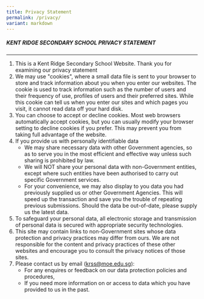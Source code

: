```yaml
---
title: Privacy Statement
permalink: /privacy/
variant: markdown
---
```

##### KENT RIDGE SECONDARY SCHOOL PRIVACY STATEMENT
----------------------------------

1.  This is a Kent Ridge Secondary School Website. Thank you for examining our privacy statement
2.  We may use "cookies", where a small data file is sent to your browser to store and track information about you when you enter our websites. The cookie is used to track information such as the number of users and their frequency of use, profiles of users and their preferred sites. While this cookie can tell us when you enter our sites and which pages you visit, it cannot read data off your hard disk.
3.  You can choose to accept or decline cookies. Most web browsers automatically accept cookies, but you can usually modify your browser setting to decline cookies if you prefer. This may prevent you from taking full advantage of the website.
4.  If you provide us with personally identifiable data
    *   We may share necessary data with other Government agencies, so as to serve you in the most efficient and effective way unless such sharing is prohibited by law.
    *   We will NOT share your personal data with non-Government entities, except where such entities have been authorised to carry out specific Government services.
    *   For your convenience, we may also display to you data you had previously supplied us or other Government Agencies. This will speed up the transaction and save you the trouble of repeating previous submissions. Should the data be out-of-date, please supply us the latest data.
5.  To safeguard your personal data, all electronic storage and transmission of personal data is secured with appropriate security technologies.
6.  This site may contain links to non-Government sites whose data protection and privacy practices may differ from ours. We are not responsible for the content and privacy practices of these other websites and encourage you to consult the privacy notices of those sites.
7.  Please contact us by email (krss@moe.edu.sg):
    *   For any enquires or feedback on our data protection policies and procedures,
    *   If you need more information on or access to data which you have provided to us in the past.